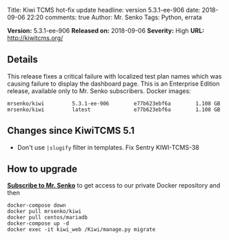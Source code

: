 Title: Kiwi TCMS hot-fix update
headline: version 5.3.1-ee-906
date: 2018-09-06 22:20
comments: true
Author: Mr. Senko
Tags: Python, errata

**Version:** 5.3.1-ee-906
**Released on:** 2018-09-06
**Severity:** High
**URL:** <http://kiwitcms.org/>

Details
-------

This release fixes a critical failure with localized test plan names
which was causing failure to display the dashboard page.
This is an Enterprise Edition release, available only to Mr. Senko subscribers.
Docker images:

    mrsenko/kiwi         5.3.1-ee-906        e77b623ebf6a        1.108 GB
    mrsenko/kiwi         latest              e77b623ebf6a        1.108 GB



Changes since KiwiTCMS 5.1
---------------------------

- Don't use `|slugify` filter in templates. Fix Sentry KIWI-TCMS-38



How to upgrade
---------------

**[Subscribe to Mr. Senko]({filename}pages/subscribe.html)** to get access to
our private Docker repository and then

    docker-compose down
    docker pull mrsenko/kiwi
    docker pull centos/mariadb
    docker-compose up -d
    docker exec -it kiwi_web /Kiwi/manage.py migrate
